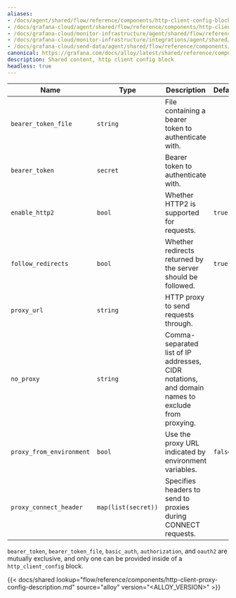 ```yaml
---
aliases:
- /docs/agent/shared/flow/reference/components/http-client-config-block/
- /docs/grafana-cloud/agent/shared/flow/reference/components/http-client-config-block/
- /docs/grafana-cloud/monitor-infrastructure/agent/shared/flow/reference/components/http-client-config-block/
- /docs/grafana-cloud/monitor-infrastructure/integrations/agent/shared/flow/reference/components/http-client-config-block/
- /docs/grafana-cloud/send-data/agent/shared/flow/reference/components/http-client-config-block/
canonical: https://grafana.com/docs/alloy/latest/shared/reference/components/http-client-config-block/
description: Shared content, http client config block
headless: true
---
```


Name                     | Type                | Description                                                   | Default | Required
-------------------------|---------------------|---------------------------------------------------------------|---------|---------
`bearer_token_file`      | `string`            | File containing a bearer token to authenticate with.          |         | no
`bearer_token`           | `secret`            | Bearer token to authenticate with.                            |         | no
`enable_http2`           | `bool`              | Whether HTTP2 is supported for requests.                      | `true`  | no
`follow_redirects`       | `bool`              | Whether redirects returned by the server should be followed.  | `true`  | no
`proxy_url`              | `string`            | HTTP proxy to send requests through.                          |         | no
`no_proxy`               | `string`            | Comma-separated list of IP addresses, CIDR notations, and domain names to exclude from proxying. | | no
`proxy_from_environment` | `bool`              | Use the proxy URL indicated by environment variables.         | `false` | no
`proxy_connect_header`   | `map(list(secret))` | Specifies headers to send to proxies during CONNECT requests. |         | no

`bearer_token`, `bearer_token_file`, `basic_auth`, `authorization`, and `oauth2` are mutually exclusive, and only one can be provided inside of a `http_client_config` block.

{{< docs/shared lookup="flow/reference/components/http-client-proxy-config-description.md" source="alloy" version="<ALLOY_VERSION>" >}}